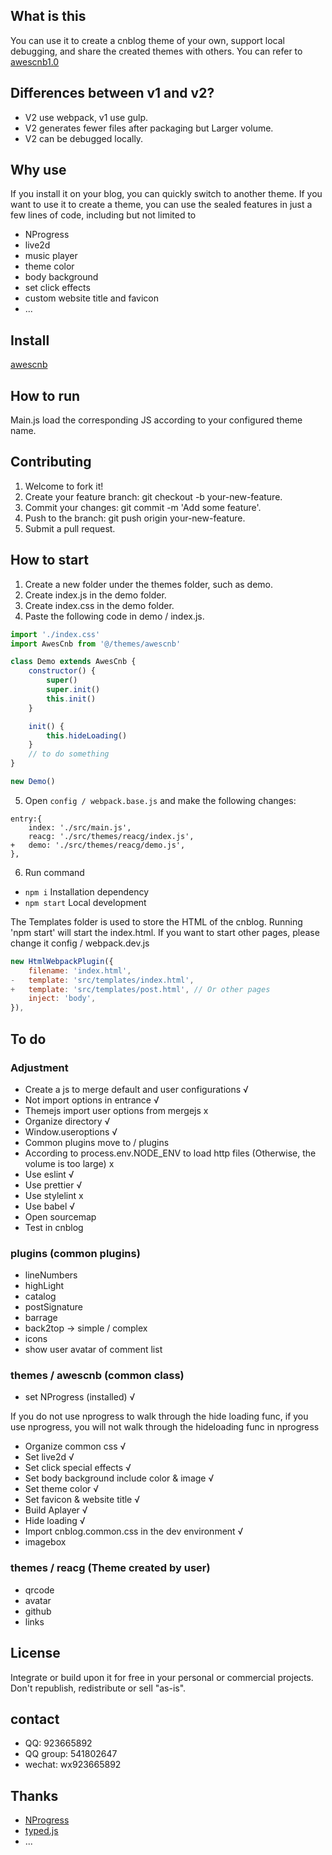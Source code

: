 ## What is this

You can use it to create a cnblog theme of your own, support local debugging, and share the created themes with others. You can refer to [awescnb1.0](https://gitee.com/guangzan/awescnb)

## Differences between v1 and v2?

-   V2 use webpack, v1 use gulp.
-   V2 generates fewer files after packaging but Larger volume.
-   V2 can be debugged locally.

## Why use

If you install it on your blog, you can quickly switch to another theme. If you want to use it to create a theme, you can use the sealed features in just a few lines of code, including but not limited to

-   NProgress
-   live2d
-   music player
-   theme color
-   body background
-   set click effects
-   custom website title and favicon
-   ...

## Install

[awescnb](https://www.cnblogs.com/guangzan/p/12256583.html)

## How to run

Main.js load the corresponding JS according to your configured theme name.

## Contributing

1. Welcome to fork it!
2. Create your feature branch: git checkout -b your-new-feature.
3. Commit your changes: git commit -m 'Add some feature'.
4. Push to the branch: git push origin your-new-feature.
5. Submit a pull request.

## How to start

1. Create a new folder under the themes folder, such as demo.
2. Create index.js in the demo folder.
3. Create index.css in the demo folder.
4. Paste the following code in demo / index.js.

```js
import './index.css'
import AwesCnb from '@/themes/awescnb'

class Demo extends AwesCnb {
    constructor() {
        super()
        super.init()
        this.init()
    }

    init() {
        this.hideLoading()
    }
    // to do something
}

new Demo()
```

5. Open `config / webpack.base.js` and make the following changes:

```
entry:{
    index: './src/main.js',
    reacg: './src/themes/reacg/index.js',
+   demo: './src/themes/reacg/demo.js',
},
```

6. Run command

-   `npm i` Installation dependency
-   `npm start` Local development

The Templates folder is used to store the HTML of the cnblog. Running 'npm start' will start the index.html. If you want to start other pages, please change it config / webpack.dev.js

```js
new HtmlWebpackPlugin({
    filename: 'index.html',
-   template: 'src/templates/index.html',
+   template: 'src/templates/post.html', // Or other pages
    inject: 'body',
}),
```

## To do

### Adjustment

-   Create a js to merge default and user configurations √
-   Not import options in entrance √
-   Themejs import user options from mergejs x
-   Organize directory √
-   Window.useroptions √
-   Common plugins move to / plugins
-   According to process.env.NODE_ENV to load http files (Otherwise, the volume is too large) x
-   Use eslint √
-   Use prettier √
-   Use stylelint x
-   Use babel √
-   Open sourcemap
-   Test in cnblog

### plugins (common plugins)

-   lineNumbers
-   highLight
-   catalog
-   postSignature
-   barrage
-   back2top -> simple / complex
-   icons
-   show user avatar of comment list

### themes / awescnb (common class)

-   set NProgress (installed) √

If you do not use nprogress to walk through the hide loading func, if you use nprogress, you will not walk through the hideloading func in nprogress

-   Organize common css √
-   Set live2d √
-   Set click special effects √
-   Set body background include color & image √
-   Set theme color √
-   Set favicon & website title √
-   Build Aplayer √
-   Hide loading √
-   Import cnblog.common.css in the dev environment √
-   imagebox

### themes / reacg (Theme created by user)

-   qrcode
-   avatar
-   github
-   links

## License

Integrate or build upon it for free in your personal or commercial projects. Don't republish, redistribute or sell "as-is".

## contact

-   QQ: 923665892
-   QQ group: 541802647
-   wechat: wx923665892

## Thanks

-   [NProgress](http://ricostacruz.com/nprogress/)
-   [typed.js](https://github.com/mattboldt/typed.js)
-   ...
